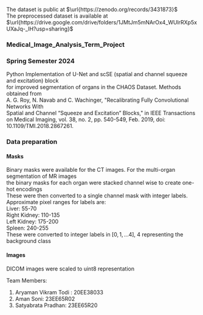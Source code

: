 The dataset is public at $\url{https://zenodo.org/records/3431873}$ <br>
The preprocessed dataset is available at $\url{https://drive.google.com/drive/folders/1JMtJm5mNArOx4_WUlrRXp5xUXaJq-_IH?usp=sharing}$ <br>

### Medical_Image_Analysis_Term_Project <br>
### Spring Semester 2024
Python Implementation of U-Net and scSE (spatial and channel squeeze and excitation) block <br>
for improved segmentation of organs in the CHAOS Dataset. Methods obtained from <br>
A. G. Roy, N. Navab and C. Wachinger, "Recalibrating Fully Convolutional Networks With <br> Spatial and Channel “Squeeze and Excitation” Blocks," in IEEE Transactions on Medical Imaging, vol. 38, no. 2, pp. 540-549, Feb. 2019, doi: 10.1109/TMI.2018.2867261.

### Data preparation
#### Masks
Binary masks were available for the CT images. For the multi-organ segmentation of MR images <br>
the binary masks for each organ were stacked channel wise to create one-hot encodings <br>
These were then converted to a single channel mask with integer labels.<br>
Approximate pixel ranges for labels are: <br>
Liver: 55-70 <br>
Right Kidney: 110-135 <br>
Left Kidney: 175-200 <br>
Spleen: 240-255 <br>
These were converted to integer labels in $[0,1,...4]$, 4 representing the background class
#### Images
DICOM images were scaled to uint8 representation




Team Members: <br>
1. Aryaman Vikram Todi : 20EE38033
2. Aman Soni: 23EE65R02
3. Satyabrata Pradhan: 23EE65R20

